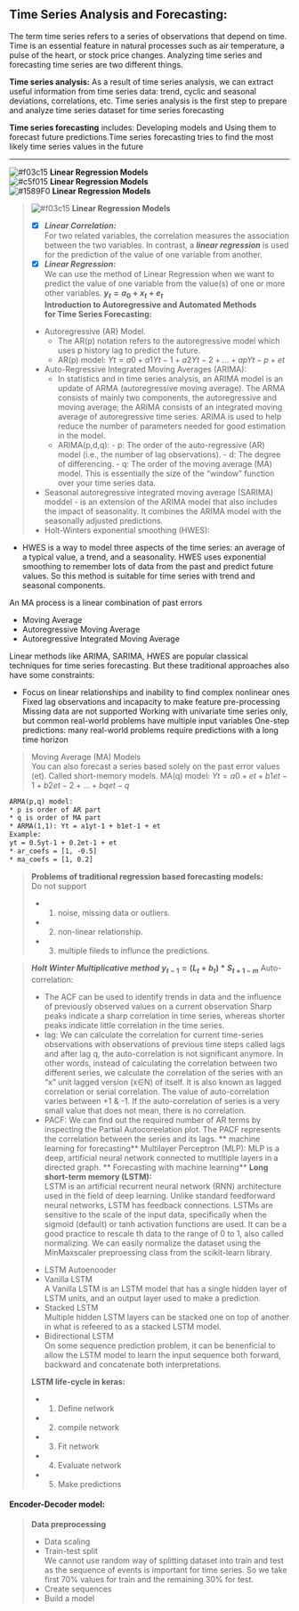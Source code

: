 


**Time Series Analysis and Forecasting:**
---
The term time series refers to a series of observations that depend on time. Time is an essential feature in natural processes such as air temperature, a pulse of     the heart, or stock price changes. Analyzing time series and forecasting time series are two different things.

 **Time series analysis:** As a result of time series analysis, we can extract useful information from time series data: trend, cyclic and seasonal deviations, correlations, etc. Time series analysis is the first step to prepare and analyze time series dataset for time series forecasting

 **Time series forecasting** includes: Developing models and Using them to forecast future predictions.Time series forecasting tries to find the most likely
time series values in the future

---
![#f03c15](https://via.placeholder.com/15/f03c15/000000?text=+)  **Linear Regression Models**<br/>
![#c5f015](https://via.placeholder.com/15/c5f015/000000?text=+)  **Linear Regression Models**<br/>
![#1589F0](https://via.placeholder.com/15/1589F0/000000?text=+)  **Linear Regression Models**<br/>




>![#f03c15](https://via.placeholder.com/15/f03c15/f03c15.png)  **Linear Regression Models**<br/>
>  - [x] ***Linear Correlation:***<br/>
> For two related variables, the correlation measures the association between the two variables. In contrast, a ***linear regression*** is used for the prediction of the value of one variable from another.<br/>
>  - [x] ***Linear Regression:***<br/> We can use the method of Linear Regression when we want to predict the value of one variable from the value(s) of one or more other variables. **$y_{t} = a_{0}+ x_{t} + e_{t}$**<br/>
> **Introduction to Autoregressive and Automated Methods for Time Series Forecasting:**
> - Autoregressive (AR) Model.
>   - The AR(p) notation refers to the autoregressive model which uses p history lag to predict the future.
>   - AR(p) model: $Yt = a0 + a1Yt-1 + a2Yt-2 + ... + apYt-p + et$
> - Auto-Regressive Integrated Moving Averages (ARIMA):
>   - In statistics and in time series analysis, an ARIMA model is an update of ARMA (autoregressive moving average). The ARMA consists of mainly two components, the autoregressive and moving average; the ARIMA consists of an integrated moving average of autoregressive time series. ARIMA is used to help reduce the number of
parameters needed for good estimation in the model.
>   - ARIMA(p,d,q):
     - p: The order of the auto-regressive (AR) model (i.e., the number of lag observations). 
     - d: The degree of differencing.
     - q: The order of the moving average (MA) model. This is essentially the size of the “window” function over your time series data. 
> - Seasonal autoregressive integrated moving average (SARIMA) moddel
     - is an extension of the ARIMA model that also includes the impact of seasonality. It combines the ARIMA model with the seasonally adjusted predictions.
> - Holt-Winters exponential smoothing (HWES):
   - HWES is a way to model three aspects of the time series: an average of a typical value, a trend, and a seasonality. HWES uses exponential smoothing to remember lots of data from the past and predict future values. So this method is suitable for time series with trend and seasonal components.

An MA process is a linear combination of past errors
- Moving Average 
- Autoregressive Moving Average 
- Autoregressive Integrated Moving Average

Linear methods like ARIMA, SARIMA, HWES are popular classical techniques for time series forecasting. But these traditional approaches also have some constraints:
 - Focus on linear relationships and inability to find complex nonlinear ones
Fixed lag observations and incapacity to make feature pre-processing
Missing data are not supported
Working with univariate time series only, but common real-world problems have multiple input variables
One-step predictions: many real-world problems require predictions with a long time horizon

> Moving Average (MA) Models<br/>
You can also forecast a series based solely on the past error values (et). Called short-memory models.
MA(q) model:
$Yt = a0 + et + b1et-1 + b2et-2 + ... + bqet-q$

```diff 
ARMA(p,q) model:
* p is order of AR part
* q is order of MA part
* ARMA(1,1): Yt = a1yt-1 + b1et-1 + et
Example: 
yt = 0.5yt-1 + 0.2et-1 + et
* ar_coefs = [1, -0.5]
* ma_coefs = [1, 0.2]

```
> **Problems of traditional regression based forecasting models:**<br/>
> Do not support<br/>
> * 1. noise, missing data or outliers.
> * 2. non-linear relationship.
> * 3. multiple fileds to influnce the predictions.

> ***Holt Winter Multiplicative method***
>  **$y_{t-1} = (L_t + b_t) * S_{t+1-m}$**
> Auto-correlation: 
>   * The ACF can be used to identify trends in data and the influence of previously observed values on a current observation Sharp peaks
 indicate a sharp correlation in time series, whereas shorter peaks indicate little correlation in the time series.
>   * lag: We can calculate the correlation for current time-series observations with observations of previous time steps called lags and
 after lag q, the auto-correlation is not significant anymore. In other words, instead of calculating the correlation between two different
 series, we calculate the correlation of the series with an “x” unit lagged version (x∈N) of itself. It is also known as lagged correlation
 or serial correlation. The value of auto-correlation varies between +1 & -1. If the auto-correlation of series is a very small value that
 does not mean, there is no correlation.
 >  * PACF: We can find out the required number of AR terms by inspecting the Partial Autocoreelation plot. The PACF represents the correlation
 between the series and its lags. 
** machine learning for forecasting**
Multilayer Perceptron (MLP):
MLP is a deep, artificial neural network connected to mutltiple layers in a directed graph.
** Forecasting with machine learning**
> **Long short-term memory (LSTM):**<br/> LSTM is an artificial recurrent neural network (RNN) architecture used in the field of deep learning. Unlike standard feedforward neural networks, LSTM has feedback connections. LSTMs are sensitive to the scale of the input data, specifically when the sigmoid (default) or tanh activation functions are used. It can be a good practice to rescale th data to the range of 0 to 1, also called normalizing. We can easily normalize the dataset using the MinMaxscaler preproessing class from the scikit-learn library.
>   - LSTM Autoenooder 
>   - Vanilla LSTM<br/> A Vanilla LSTM is an LSTM model that has a single hidden layer of LSTM units, and an output layer used to make a prediction.
>   - Stacked LSTM<br/> Multiple hidden LSTM layers can be stacked one on top of another in what is refeered to as a stacked LSTM model.
>   - Bidirectional LSTM<br/> On some sequence prediction problem, it can be benenficial to allow the LSTM model to learn the input sequence both forward, backward and concatenate both interpretations.
>
> **LSTM life-cycle in keras:**
> * 1. Define network
> * 2. compile network
> * 3. Fit network
> * 4. Evaluate network
> * 5. Make predictions

#### Encoder-Decoder model:

> **Data preprocessing**
> - Data scaling
> - Train-test split<br/> We cannot use random way of splitting dataset into train and test as the sequence of events is important for time series. So we take first 70% values for train and the remaining 30% for test.
> - Create sequences
> - Build a model
